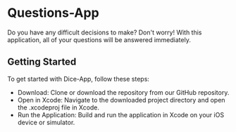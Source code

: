 # Questions-App
Do you have any difficult decisions to make? Don't worry! With this application, all of your questions will be answered immediately.

## Getting Started
To get started with Dice-App, follow these steps:

- Download: Clone or download the repository from our GitHub repository.
- Open in Xcode: Navigate to the downloaded project directory and open the .xcodeproj file in Xcode.
- Run the Application: Build and run the application in Xcode on your iOS device or simulator.
